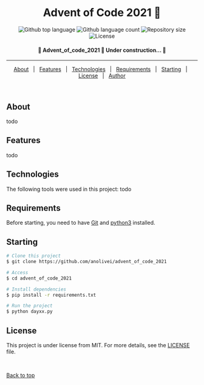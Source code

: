 <div align="center" id="top"> 

  &#xa0;

  <!-- <a href="https://advent_of_code_2021.netlify.app">Demo</a> -->
</div>

<h1 align="center"> Advent of Code 2021 🌟 </h1>

<p align="center">
  <img alt="Github top language" src="https://img.shields.io/github/languages/top/anolivei/advent_of_code_2021?color=3FA951">

  <img alt="Github language count" src="https://img.shields.io/github/languages/count/anolivei/advent_of_code_2021?color=4CA93F">

  <img alt="Repository size" src="https://img.shields.io/github/repo-size/anolivei/advent_of_code_2021?color=4CA93F">

  <img alt="License" src="https://img.shields.io/github/license/anolivei/advent_of_code_2021?color=4CA93F">

</p>


<h4 align="center"> 
	🚧  Advent_of_code_2021 🌟 Under construction...  🚧
</h4> 

<hr>

<p align="center">
  <a href="#about">About</a> &#xa0; | &#xa0; 
  <a href="#features">Features</a> &#xa0; | &#xa0;
  <a href="#technologies">Technologies</a> &#xa0; | &#xa0;
  <a href="#requirements">Requirements</a> &#xa0; | &#xa0;
  <a href="#starting">Starting</a> &#xa0; | &#xa0;
  <a href="#license">License</a> &#xa0; | &#xa0;
  <a href="https://github.com/anolivei" target="_blank">Author</a>
</p>

<br>

## About ##

todo

## Features ##

todo

## Technologies ##

The following tools were used in this project:
todo

## Requirements ##

Before starting, you need to have [Git](https://git-scm.com) and [python3](https://www.python.org/downloads/) installed.

## Starting ##

```bash
# Clone this project
$ git clone https://github.com/anolivei/advent_of_code_2021

# Access
$ cd advent_of_code_2021

# Install dependencies
$ pip install -r requirements.txt

# Run the project
$ python dayxx.py

```

## License ##

This project is under license from MIT. For more details, see the [LICENSE](LICENSE.md) file.


&#xa0;

<a href="#top">Back to top</a>
